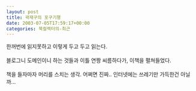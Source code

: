```yaml
---
layout: post
title: 곽재구의 포구기행
date: 2003-07-05T17:59:17+00:00
categories: 북컬렉터의-최근
---
```

한꺼번에 읽지못하고 이렇게 두고 두고 읽는다.<br /><br />블로그니 도메인이니 하는 것들과 이틀 연짱 씨름하다가, 이책을 펼쳐들었다. <br /><br />책을 들자마자 머리를 스치는 생각. 어쩌면 진짜.. 인터넷에는 쓰레기만 가득한건 아닐까...
